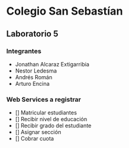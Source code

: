 # Colegio San Sebastían

## Laboratorio 5

### Integrantes
- Jonathan Alcaraz Extigarribia
- Nestor Ledesma
- Andrés Román
- Arturo Encina

### Web Services a registrar
- [] Matricular estudiantes
- [] Recibir nivel de educación
- [] Recibir grado del estudiante
- [] Asignar sección
- [] Cobrar cuota
